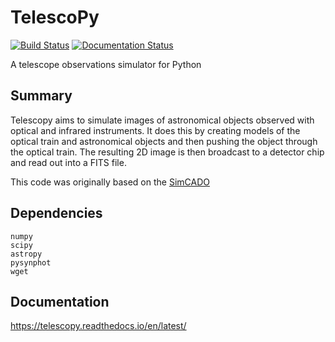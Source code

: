 # TelescoPy

[![Build Status](https://travis-ci.org/astronomyk/TelescoPy.svg?branch=master)](https://travis-ci.org/astronomyk/TelescoPy)
[![Documentation Status](https://readthedocs.org/projects/telescopy/badge/?version=latest)](https://telescopy.readthedocs.io/en/latest/?badge=latest)

A telescope observations simulator for Python

## Summary

Telescopy aims to simulate images of astronomical objects observed with optical 
and infrared instruments. It does this by creating models of the optical train 
and astronomical objects and then pushing the object through the optical train. 
The resulting 2D image is then broadcast to a detector chip and read out into a 
FITS file. 

This code was originally based on the [SimCADO](www.univie.ac.at/simcado)

## Dependencies

```
numpy
scipy
astropy
pysynphot
wget
```

## Documentation
https://telescopy.readthedocs.io/en/latest/
